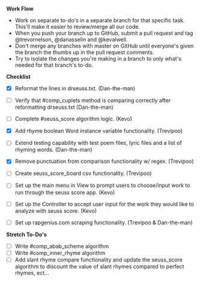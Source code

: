 **Work Flow**
- Work on separate to-do's in a separate branch for that specific task. This'll make it easier to review/merge all our code.
- When you push your branch up to GitHub, submit a pull request and tag @trevornelson, @danasselin and @kevalwell.
- Don't merge any branches with master on GitHub until everyone's given the branch the thumbs up in the pull request comments.
- Try to isolate the changes you're making in a branch to only what's needed for that branch's to-do.

**Checklist**

- [X] Reformat the lines in drseuss.txt. (Dan-the-man)
- [ ] Verify that #comp_cuplets method is comparing correctly after reformatting drseuss.txt (Dan-the-man)
- [ ] Complete #seuss_score algorithm logic. (Kevo)
- [X] Add rhyme boolean Word instance variable functionality. (Trevipoo)
- [ ] Extend testing capability with test poem files, lyric files and a list of rhyming words. (Dan-the-man)
- [X] Remove punctuation from comparison functionality w/ regex. (Trevipoo)
- [ ] Create seuss_score_board csv functionality. (Trevipoo)
- [ ] Set up the main menu in View to prompt users to choose/input work to run through the seuss score app. (Kevo)
- [ ] Set up the Controller to accept user input for the work they would like to analyze with seuss score. (Kevo)
- [ ] Set up rapgenius.com scraping functionality. (Trevipoo & Dan-the-man)


**Stretch To-Do's**
- [ ] Write #comp_abab_scheme algorithm
- [ ] Write #comp_inner_rhyme algorithm
- [ ] Add slant rhyme compare functionality and update the seuss_score algorithm to discount the value of slant rhymes compared to perfect rhymes, ect...
